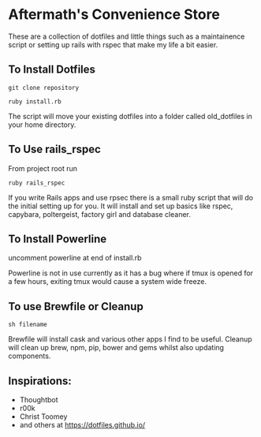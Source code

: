 # Aftermath's Convenience Store

These are a collection of dotfiles and little things such as a maintainence
script or setting up rails with rspec that make my life a bit easier.

## To Install Dotfiles
``` git clone repository ```
  
``` ruby install.rb ```

The script will move your existing dotfiles into a folder called old_dotfiles in
your home directory.

## To Use rails_rspec
From project root run

```ruby rails_rspec```

If you write Rails apps and use rpsec there is a small ruby script that will do
the initial setting up for you.
It will install and set up basics like rspec, capybara, poltergeist, factory girl
and database cleaner.

## To Install Powerline
uncomment powerline at end of install.rb

Powerline is not in use currently as it has a bug where if tmux is opened for a few
hours, exiting tmux would cause a system wide freeze.

## To use Brewfile or Cleanup
```sh filename ```

Brewfile will install cask and various other apps I find to be useful. Cleanup will
clean up brew, npm, pip, bower and gems whilst also updating components.

## Inspirations:
 * Thoughtbot
 * r00k
 * Christ Toomey
 * and others at https://dotfiles.github.io/
